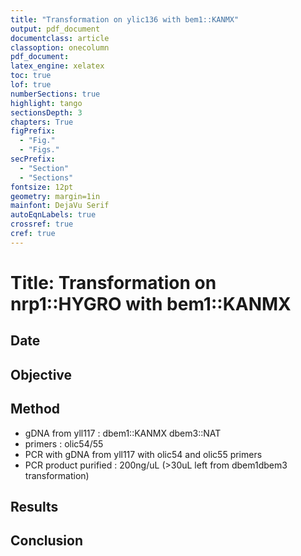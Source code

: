 ```yaml
---
title: "Transformation on ylic136 with bem1::KANMX"
output: pdf_document
documentclass: article
classoption: onecolumn
pdf_document:
latex_engine: xelatex
toc: true
lof: true
numberSections: true
highlight: tango
sectionsDepth: 3
chapters: True
figPrefix:
  - "Fig."
  - "Figs."
secPrefix:
  - "Section"
  - "Sections"
fontsize: 12pt
geometry: margin=1in
mainfont: DejaVu Serif
autoEqnLabels: true
crossref: true
cref: true
---
```


# Title: Transformation on nrp1::HYGRO with bem1::KANMX

## Date


## Objective

## Method

- gDNA from yll117 : dbem1::KANMX dbem3::NAT
- primers : olic54/55
- PCR with gDNA from yll117 with olic54 and olic55 primers
- PCR product purified : 200ng/uL (>30uL left from dbem1dbem3 transformation)


## Results

## Conclusion
